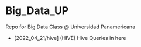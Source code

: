# Big_Data_UP

Repo for Big Data Class @ Universidad Panamericana

- [2022_04_21/hive] (HIVE) Hive Queries in here